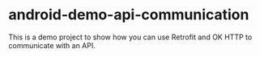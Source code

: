 # android-demo-api-communication
This is a demo project to show how you can use Retrofit and OK HTTP to communicate with an API. 
